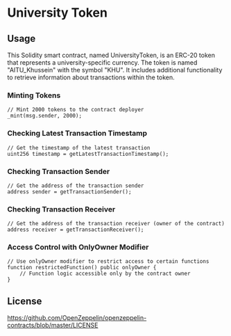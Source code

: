 # University Token

## Usage

This Solidity smart contract, named UniversityToken, is an ERC-20 token that represents a university-specific currency. The token is named "AITU_Khussein" with the symbol "KHU". It includes additional functionality to retrieve information about transactions within the token.


### Minting Tokens

```solidity
// Mint 2000 tokens to the contract deployer
_mint(msg.sender, 2000);
```

### Checking Latest Transaction Timestamp

```solidity
// Get the timestamp of the latest transaction
uint256 timestamp = getLatestTransactionTimestamp();
```

### Checking Transaction Sender

```solidity
// Get the address of the transaction sender
address sender = getTransactionSender();
```

### Checking Transaction Receiver

```solidity
// Get the address of the transaction receiver (owner of the contract)
address receiver = getTransactionReceiver();
```

### Access Control with OnlyOwner Modifier

```solidity
// Use onlyOwner modifier to restrict access to certain functions
function restrictedFunction() public onlyOwner {
    // Function logic accessible only by the contract owner
}
```

## License
https://github.com/OpenZeppelin/openzeppelin-contracts/blob/master/LICENSE 
